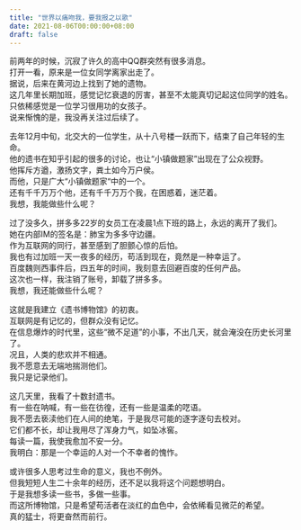 ```yaml
---
title: "世界以痛吻我，要我报之以歌"
date: 2021-08-06T00:00:00+08:00
draft: false
---
```



前两年的时候，沉寂了许久的高中QQ群突然有很多消息。  
打开一看，原来是一位女同学离家出走了。  
据说，后来在黄河边上找到了她的遗物。  
这几年里长期加班，感觉记忆衰退的厉害，甚至不太能真切记起这位同学的姓名。  
只依稀感觉是一位学习很用功的女孩子。  
说来惭愧的是，我没再关注过后续了。  


去年12月中旬，北交大的一位学生，从十八号楼一跃而下，结束了自己年轻的生命。  
他的遗书在知乎引起的很多的讨论，也让“小镇做题家”出现在了公众视野。  
他挥斥方遒，激扬文字，粪土如今万户侯。  
而他，只是广大“小镇做题家“中的一个。  
还有千千万万个他，还有千千万万个我，在困惑着，迷茫着。  
我想，我能做些什么呢？  


过了没多久，拼多多22岁的女员工在凌晨1点下班的路上，永远的离开了我们。  
她在内部IM的签名是：肺宝为多多守边疆。  
作为互联网的同行，甚至感到了胆颤心惊的后怕。  
我也有过加班一天一夜多的经历，苟活到现在，竟然是一种幸运了。  
百度魏则西事件后，四五年的时间，我刻意去回避百度的任何产品。  
这次也一样，我注销了账号，卸载了拼多多。  
我想，我还能做些什么呢？  


这就是我建立《遗书博物馆》的初衷。  
互联网是有记忆的，但群众没有记忆。  
在信息爆炸的时代里，这些“微不足道”的小事，不出几天，就会淹没在历史长河里了。  
况且，人类的悲欢并不相通。  
我不愿意去无端地揣测他们。  
我只是记录他们。  


这几天里，我看了十数封遗书。  
有一些在呐喊，有一些在彷徨，还有一些是温柔的呓语。  
我不愿去亵渎他们在人间的绝笔，于是我尽可能的逐字逐句去校对。  
它们都不长，却让我用尽了浑身力气，如坠冰窖。  
每读一篇，我使我愈加不安一分。  
我明白：那是一个幸运的人对一个不幸者的愧怍。  


或许很多人思考过生命的意义，我也不例外。  
但我短短人生二十余年的经历，还不足以我将这个问题想明白。  
于是我想多读一些书，多做一些事。  
而这所博物馆，只是希望苟活者在淡红的血色中，会依稀看见微茫的希望。  
真的猛士，将更奋然而前行。
